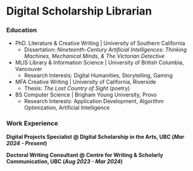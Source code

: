 # Digital Scholarship Librarian

### Education
- PhD. Literature & Creative Writing | University of Southern California
  - Dissertation: _Nineteenth-Century Artificial Intelligences: Thinking Machines, Mechanical Minds, & The Victorian Detective_  
- MLIS Library & Information Science | University of British Columbia, Vancouver
  - Research Interests:  Digital Humanities, Storytelling, Gaming
- MFA Creative Writing | University of California, Riverside
  - Thesis: _The Lost Country of Sight_ (poetry)
- BS Computer Science | Brigham Young University, Provo
  - Research Interests: Application Development, Algorithm Optimization, Artificial Intelligence

### Work Experience
**Digital Projects Specialist @ Digital Scholarship in the Arts, UBC (_Mar 2024 - Present_)**

**Doctoral Writing Consultant @ Centre for Writing & Scholarly Communication, UBC (_Aug 2023 - Mar 2024_)**


